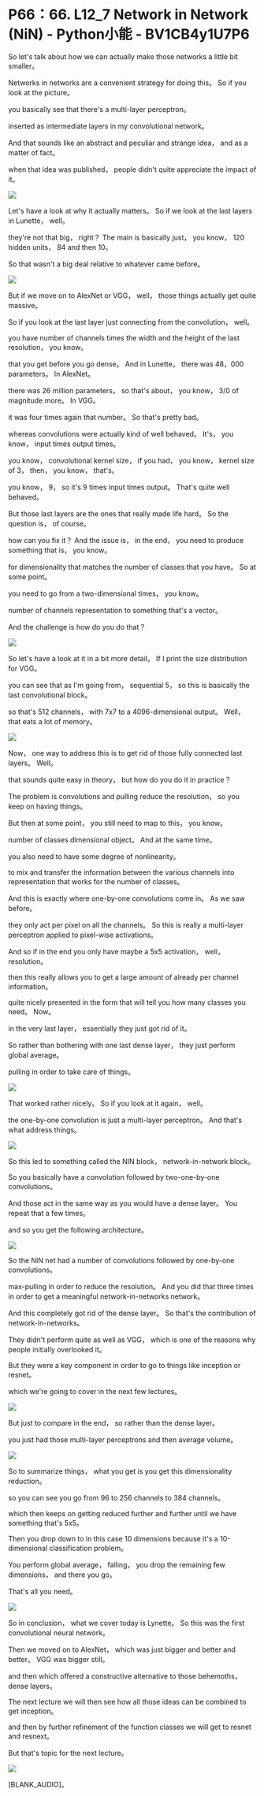 # P66：66. L12_7 Network in Network (NiN) - Python小能 - BV1CB4y1U7P6

 So let's talk about how we can actually make those networks a little bit smaller。

 Networks in networks are a convenient strategy for doing this。 So if you look at the picture。

 you basically see that there's a multi-layer perceptron。

 inserted as intermediate layers in my convolutional network。

 And that sounds like an abstract and peculiar and strange idea， and as a matter of fact。

 when that idea was published， people didn't quite appreciate the impact of it。



![](img/d3c6b36f202a17ee0445617e1d9a4544_1.png)

 Let's have a look at why it actually matters。 So if we look at the last layers in Lunette， well。

 they're not that big， right？ The main is basically just， you know， 120 hidden units， 84 and then 10。

 So that wasn't a big deal relative to whatever came before。



![](img/d3c6b36f202a17ee0445617e1d9a4544_3.png)

 But if we move on to AlexNet or VGG， well， those things actually get quite massive。

 So if you look at the last layer just connecting from the convolution， well。

 you have number of channels times the width and the height of the last resolution， you know。

 that you get before you go dense。 And in Lunette， there was 48，000 parameters。 In AlexNet。

 there was 26 million parameters， so that's about， you know， 3/0 of magnitude more。 In VGG。

 it was four times again that number。 So that's pretty bad。

 whereas convolutions were actually kind of well behaved。 It's， you know， input times output times。

 you know， convolutional kernel size， if you had， you know， kernel size of 3， then， you know， that's。

 you know， 9， so it's 9 times input times output。 That's quite well behaved。

 But those last layers are the ones that really made life hard。 So the question is， of course。

 how can you fix it？ And the issue is， in the end， you need to produce something that is， you know。

 for dimensionality that matches the number of classes that you have。 So at some point。

 you need to go from a two-dimensional times， you know。

 number of channels representation to something that's a vector。

 And the challenge is how do you do that？

![](img/d3c6b36f202a17ee0445617e1d9a4544_5.png)

 So let's have a look at it in a bit more detail。 If I print the size distribution for VGG。

 you can see that as I'm going from， sequential 5， so this is basically the last convolutional block。

 so that's 512 channels， with 7x7 to a 4096-dimensional output。 Well， that eats a lot of memory。



![](img/d3c6b36f202a17ee0445617e1d9a4544_7.png)

 Now， one way to address this is to get rid of those fully connected last layers。 Well。

 that sounds quite easy in theory， but how do you do it in practice？

 The problem is convolutions and pulling reduce the resolution， so you keep on having things。

 But then at some point， you still need to map to this， you know。

 number of classes dimensional object。 And at the same time。

 you also need to have some degree of nonlinearity。

 to mix and transfer the information between the various channels into representation that works for the number of classes。

 And this is exactly where one-by-one convolutions come in。 As we saw before。

 they only act per pixel on all the channels。 So this is really a multi-layer perceptron applied to pixel-wise activations。

 And so if in the end you only have maybe a 5x5 activation， well， resolution。

 then this really allows you to get a large amount of already per channel information。

 quite nicely presented in the form that will tell you how many classes you need。 Now。

 in the very last layer， essentially they just got rid of it。

 So rather than bothering with one last dense layer， they just perform global average。

 pulling in order to take care of things。

![](img/d3c6b36f202a17ee0445617e1d9a4544_9.png)

 That worked rather nicely。 So if you look at it again， well。

 the one-by-one convolution is just a multi-layer perceptron。 And that's what address things。



![](img/d3c6b36f202a17ee0445617e1d9a4544_11.png)

 So this led to something called the NIN block， network-in-network block。

 So you basically have a convolution followed by two-one-by-one convolutions。

 And those act in the same way as you would have a dense layer。 You repeat that a few times。

 and so you get the following architecture。

![](img/d3c6b36f202a17ee0445617e1d9a4544_13.png)

 So the NIN net had a number of convolutions followed by one-by-one convolutions。

 max-pulling in order to reduce the resolution。 And you did that three times in order to get a meaningful network-in-networks network。

 And this completely got rid of the dense layer。 So that's the contribution of network-in-networks。

 They didn't perform quite as well as VGG， which is one of the reasons why people initially overlooked it。

 But they were a key component in order to go to things like inception or resnet。

 which we're going to cover in the next few lectures。



![](img/d3c6b36f202a17ee0445617e1d9a4544_15.png)

 But just to compare in the end， so rather than the dense layer。

 you just had those multi-layer perceptrons and then average volume。



![](img/d3c6b36f202a17ee0445617e1d9a4544_17.png)

 So to summarize things， what you get is you get this dimensionality reduction。

 so you can see you go from 96 to 256 channels to 384 channels。

 which then keeps on getting reduced further and further until we have something that's 5x5。

 Then you drop down to in this case 10 dimensions because it's a 10-dimensional classification problem。

 You perform global average， falling， you drop the remaining few dimensions， and there you go。

 That's all you need。

![](img/d3c6b36f202a17ee0445617e1d9a4544_19.png)

 So in conclusion， what we cover today is Lynette。 So this was the first convolutional neural network。

 Then we moved on to AlexNet， which was just bigger and better and better。 VGG was bigger still。

 and then which offered a constructive alternative to those behemoths， dense layers。

 The next lecture we will then see how all those ideas can be combined to get inception。

 and then by further refinement of the function classes we will get to resnet and resnext。

 But that's topic for the next lecture。

![](img/d3c6b36f202a17ee0445617e1d9a4544_21.png)

 [BLANK_AUDIO]。